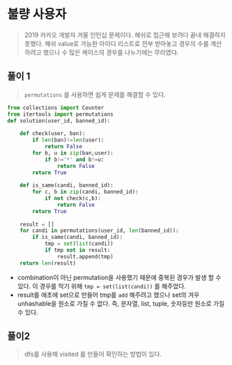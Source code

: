 # 불량 사용자

>  2019 카카오 개발자 겨울 인턴십 문제이다. 해쉬로 접근해 보려다 끝내 해결하지 못했다. 해쉬 value로 가능한 아이디 리스트로 전부 받아놓고 경우의 수를 계산하려고 했으나 수 많은 케이스의 경우를 나누기에는 무리였다.





## 풀이 1

> `permutations` 를 사용하면 쉽게 문제를 해결할 수 있다.

```python
from collections import Counter
from itertools import permutations
def solution(user_id, banned_id):
    
    def check(user, ban):
        if len(ban)!=len(user):
            return False
        for b, u in zip(ban,user):
            if b!='*' and b!=u:
                return False
        return True
    
    def is_same(candi, banned_id):
        for c, b in zip(candi, banned_id):
            if not check(c,b):
                return False
        return True
            
    result = []        
    for candi in permutations(user_id, len(banned_id)):
        if is_same(candi, banned_id):
            tmp = set(list(candi))
            if tmp not in result:
                result.append(tmp)
    return len(result)
```

* combination이 아닌 permutation을 사용했기 때문에 중복된 경우가 발생 할 수 있다. 이 경우를 막기 위해 `tmp = set(list(candi))` 를 해주었다.
* result를 애초에 set으로 만들어 tmp를 `add` 해주려고 했으나 set의 겨우 unhashable을 원소로 가질 수 없다. 즉, 문자열, list, tuple, 숫자등만 원소로 가질 수 있다.



## 풀이2

> dfs를 사용해 visited 를 만들어 확인하는 방법이 있다.

